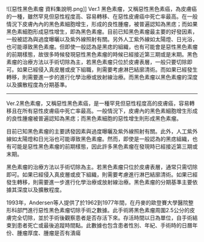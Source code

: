 ![[惡性黑色素瘤 資料集說明.png]]
Ver.1
黑色素瘤，又稱惡性黑色素癌，為皮膚癌的一種，雖然罕見但惡性程度高、容易轉移、在惡性皮膚癌中死亡率最高。在一般情況下皮膚內內的黑色素細胞增生，形成的良性腫瘤，被普遍認知為黑痣；而如果黑色素細胞形成惡性增生，即為黑色素瘤。目前已知黑色素瘤最主要的好發因素，一般被認為與過度曝曬以及紫外線照射有關。另外人工紫外線如太陽燈、日光浴，也可能導致黑色素瘤。但即使一般認為是黑痣的組織，也有可能會是惡性黑色素瘤的前期樣態，故很多時候發現惡性黑色素瘤的時候已經接近第三期或是末期。黑色素瘤的治療方法以手術切除為主，若黑色素瘤只位於皮膚表層，一般只要切除即可。如果已經侵入真皮層或皮下組職，則需要考慮淋巴結廓清術。而如果已經發生轉移，則需要進一步的進行化學治療或放射線治療。而黑色素瘤以黑色素瘤的深度以及擴散程度為分期基準。
- - -
Ver.2黑色素瘤，又稱惡性黑色素癌，是一種罕見但惡性程度高的皮膚癌，容易轉移且在所有惡性皮膚癌中死亡率最高。一般情況下，皮膚內的黑色素細胞增生形成的良性腫瘤被普遍認知為黑痣；而黑色素細胞的惡性增生則形成黑色素瘤。

目前已知黑色素瘤的主要誘發因素與過度曝曬及紫外線照射有關。此外，人工紫外線如太陽燈和日光浴也可能導致黑色素瘤。然而，即使是一般認為的黑痣組織，也有可能是惡性黑色素瘤的前期樣態，因此許多黑色素瘤在發現時已經接近第三期或末期。

黑色素瘤的治療方法以手術切除為主。若黑色素瘤只位於皮膚表層，通常只需切除即可。如果已經侵入真皮層或皮下組織，則需要考慮進行淋巴結廓清術。如果已經發生轉移，則需要進一步進行化學治療或放射線治療。黑色素瘤的分期基準主要依據其深度以及擴散程度。

1993年，Andersen等人提供了於1962到1977年間，在丹麥的歐登賽大學醫院整形科部門進行惡性黑色素瘤切除手術之數據。此手術將黑色素瘤周圍2.5公分的皮膚完全切除，並於手術後觀察患者是否存活下來。存活時間以日為單位，自手術結束到患者死亡或最後追蹤時間點。此數據也包含患者性別、年紀、手術時的日曆年份、腫瘤厚度、腫瘤是否有潰瘍